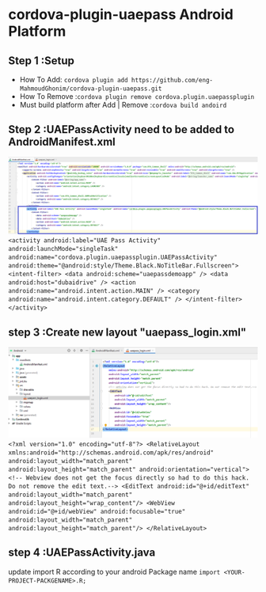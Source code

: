 # cordova-plugin-uaepass Android Platform


## Step 1 :Setup

* How To Add: `cordova plugin add https://github.com/eng-MahmoudGhonim/cordova-plugin-uaepass.git`
* How To Remove :`cordova plugin remove cordova.plugin.uaepassplugin`
* Must build platform after Add | Remove :`cordova build andoird`

## Step 2 :UAEPassActivity need to be added to AndroidManifest.xml
![](img/manifest.png)
 `<activity android:label="UAE Pass Activity" android:launchMode="singleTask" android:name="cordova.plugin.uaepassplugin.UAEPassActivity" android:theme="@android:style/Theme.Black.NoTitleBar.Fullscreen">
            <intent-filter>
                <data android:scheme="uaepassdemoapp" />
                <data android:host="dubaidrive" />
                <action android:name="android.intent.action.MAIN" />
                <category android:name="android.intent.category.DEFAULT" />
            </intent-filter>
</activity>`
## step 3 :Create new layout "uaepass_login.xml"
![](img/layout.png)
`<?xml version="1.0" encoding="utf-8"?>
<RelativeLayout
    xmlns:android="http://schemas.android.com/apk/res/android"
    android:layout_width="match_parent"
    android:layout_height="match_parent"
    android:orientation="vertical">
    <!-- Webview does not get the focus directly so had to do this hack. Do not remove the edit text.-->
    <EditText
        android:id="@+id/editText"
        android:layout_width="match_parent"
        android:layout_height="wrap_content"/>
    <WebView
        android:id="@+id/webView"
        android:focusable="true"
        android:layout_width="match_parent"
        android:layout_height="match_parent"/>
</RelativeLayout>`

## step 4 :UAEPassActivity.java
update import R according to your android Package name 
`import <YOUR-PROJECT-PACKGENAME>.R;`
